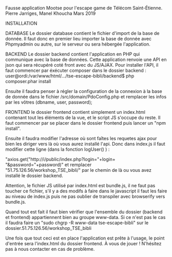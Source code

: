 Fausse application Mootse pour l'escape game de Télécom Saint-Étienne.
Pierre Jarriges, Manel Khoucha
Mars 2019

INSTALLATION

DATABASE
Le dossier database contient le fichier d'import de la base de donnée.
Il faut donc en premier lieu importer la base de donnée avec Phpmyadmin ou autre, sur le serveur ou sera hébergée l'application.

BACKEND
Le dossier backend contient l'application en PHP qui communique avec la base de données. Cette application renvoie une API en json qui sera récupéré coté front avec du JS/AJAX.
Pour installer l'API, il faut commencer par éxécuter composer dans le dossier backend :
user@ordi:/var/www/html/.../tse-escape-bibli/backend$ php composer.phar install

Ensuite il faudra penser à régler la configuration de la connexion à la base de donnée dans le fichier /src/domain/PdoConfig.php et remplacer les infos par les vôtres (dbname, user, password);

FRONTEND
le dossier frontend contient simplement un index.html contenant tout les éléments de la vue, et le script JS s'occupe du reste.
Il faut commencer par se placer dans le dossier frontend puis lancer un "npm install".

Ensuite il faudra modifier l'adresse où sont faîtes les requetes ajax pour bien les diriger vers là où vous aurez installé l'api. Donc dans index.js il faut modifier cette ligne (dans la fonction logUser() ) :

"axios.get("http://i/public/index.php?login="+login+ "&password="+password)" 
et remplacer   "51.75.126.56/workshop_TSE_bibli/"    par le chemin de là ou vous avez installé le dossier backend.


Attention, le fichier JS utilisé par index.html est bundle.js, il ne faut pas toucher ce fichier, s'il y a des modifs à faire dans le javascript il faut les faire au niveau de index.js puis ne pas oublier de transpiler avec browserify vers bundle.js.

Quand tout est fait il faut bien vérifier que l'ensemble du dossier (backend et frontend) appartiennent bien au groupe www-data.
Si ce n'est pas le cas il faudra faire un "sudo chgrp -R www-data tse-escape-bibli" sur le dossier.51.75.126.56/workshop_TSE_bibli

Une fois que tout ceci est en place l'application est prête à l'usage, le point d'entrée sera l'index.html du dossier frontend.
À vous de jouer !
N'hésitez pas à nous contacter en cas de problème.
